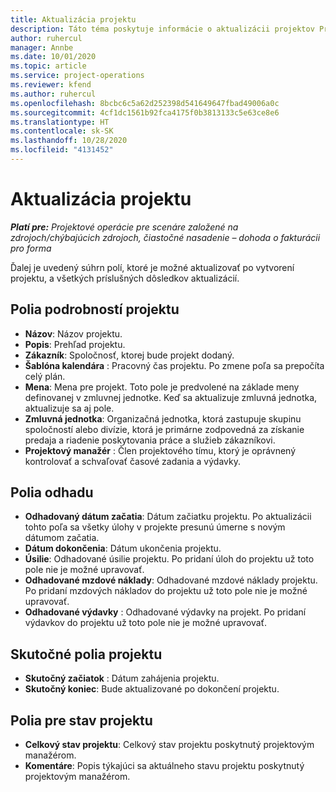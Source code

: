 ```yaml
---
title: Aktualizácia projektu
description: Táto téma poskytuje informácie o aktualizácii projektov Project Operations.
author: ruhercul
manager: Annbe
ms.date: 10/01/2020
ms.topic: article
ms.service: project-operations
ms.reviewer: kfend
ms.author: ruhercul
ms.openlocfilehash: 8bcbc6c5a62d252398d541649647fbad49006a0c
ms.sourcegitcommit: 4cf1dc1561b92fca4175f0b3813133c5e63ce8e6
ms.translationtype: HT
ms.contentlocale: sk-SK
ms.lasthandoff: 10/28/2020
ms.locfileid: "4131452"
---
```

# <a name="update-a-project"></a>Aktualizácia projektu

_**Platí pre:** Projektové operácie pre scenáre založené na zdrojoch/chýbajúcich zdrojoch, čiastočné nasadenie – dohoda o fakturácii pro forma_

Ďalej je uvedený súhrn polí, ktoré je možné aktualizovať po vytvorení projektu, a všetkých príslušných dôsledkov aktualizácií.

## <a name="project-detail-fields"></a>Polia podrobností projektu

- **Názov**: Názov projektu.
- **Popis**: Prehľad projektu.
- **Zákazník**: Spoločnosť, ktorej bude projekt dodaný.
- **Šablóna kalendára** : Pracovný čas projektu. Po zmene poľa sa prepočíta celý plán.
- **Mena**: Mena pre projekt. Toto pole je predvolené na základe meny definovanej v zmluvnej jednotke. Keď sa aktualizuje zmluvná jednotka, aktualizuje sa aj pole.
- **Zmluvná jednotka**: Organizačná jednotka, ktorá zastupuje skupinu spoločností alebo divízie, ktorá je primárne zodpovedná za získanie predaja a riadenie poskytovania práce a služieb zákazníkovi. 
- **Projektový manažér** : Člen projektového tímu, ktorý je oprávnený kontrolovať a schvaľovať časové zadania a výdavky.

## <a name="estimate-fields"></a>Polia odhadu

- **Odhadovaný dátum začatia**: Dátum začiatku projektu. Po aktualizácii tohto poľa sa všetky úlohy v projekte presunú úmerne s novým dátumom začatia.
- **Dátum dokončenia**: Dátum ukončenia projektu.
- **Úsilie**: Odhadované úsilie projektu. Po pridaní úloh do projektu už toto pole nie je možné upravovať.
- **Odhadované mzdové náklady**: Odhadované mzdové náklady projektu. Po pridaní mzdových nákladov do projektu už toto pole nie je možné upravovať.
- **Odhadované výdavky** : Odhadované výdavky na projekt. Po pridaní výdavkov do projektu už toto pole nie je možné upravovať.

## <a name="project-actual-fields"></a>Skutočné polia projektu
- **Skutočný začiatok** : Dátum zahájenia projektu.
- **Skutočný koniec**: Bude aktualizované po dokončení projektu.

## <a name="project-status-fields"></a>Polia pre stav projektu

- **Celkový stav projektu**: Celkový stav projektu poskytnutý projektovým manažérom.
- **Komentáre**: Popis týkajúci sa aktuálneho stavu projektu poskytnutý projektovým manažérom.

